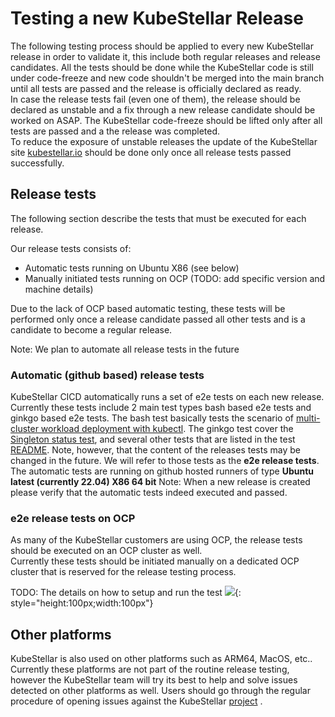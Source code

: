 # Testing a new KubeStellar Release

The following testing process should be applied to every new KubeStellar release in order to validate it, this include both regular releases and release candidates. All the tests should be done while the KubeStellar code is still under code-freeze and new code shouldn't be merged into the main branch until all tests are passed and the release is officially declared as ready.  
In case the release tests fail (even one of them), the release should be declared as unstable and a fix through a new release candidate should be worked on ASAP. The KubeStellar code-freeze should be lifted only after all tests are passed and a the release was completed.  
To reduce the exposure of unstable releases the update of the KubeStellar site [kubestellar.io](https://docs.kubestellar.io) should be done only once all release tests passed successfully.

## Release tests

The following section describe the tests that must be executed for each release.

Our release tests consists of:

- Automatic tests running on Ubuntu X86 (see below)
- Manually initiated tests running on OCP (TODO: add specific version and machine details)

Due to the lack of OCP based automatic testing, these tests will be performed only once a release candidate passed all other tests and is a candidate to become a regular release.

Note: We plan to automate all release tests in the future

### Automatic (github based) release tests

KubeStellar CICD automatically runs a set of e2e tests on each new release. Currently these tests include 2 main test types bash based e2e tests and ginkgo based e2e tests. The bash test basically tests the scenario of [multi-cluster workload deployment with kubectl](example-scenarios.md#scenario-1---multi-cluster-workload-deployment-with-kubectl). The ginkgo test cover the [Singleton status test](example-scenarios.md#scenario-4---singleton-status), and several other tests that are listed in the test [README](https://github.com/kubestellar/kubestellar/blob/main/test/e2e/ginkgo/README.md). Note, however, that the content of the releases tests may be changed in the future. We will refer to those tests as the **e2e release tests**.
The automatic tests are running on github hosted runners of type **Ubuntu latest (currently 22.04) X86 64 bit**
Note: When a new release is created please verify that the automatic tests indeed executed and passed.

### e2e release tests on OCP

As many of the KubeStellar customers are using OCP, the release tests should be executed on an OCP cluster as well.  
Currently these tests should be initiated manually on a dedicated OCP cluster that is reserved for the release testing process.

TODO: The details on how to setup and run the test
![](./images/construction.png){: style="height:100px;width:100px"}

## Other platforms

KubeStellar is also used on other platforms such as ARM64, MacOS, etc.. Currently these platforms are not part of the routine release testing, however the KubeStellar team will try its best to help and solve issues detected on other platforms as well. Users should go through the regular procedure of opening issues against the KubeStellar [project](https://github.com/kubestellar/kubestellar/) .
